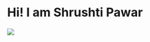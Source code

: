 
<h1> Hi! I am Shrushti Pawar </h1>
<p>
  <img align="center" src="https://streak-stats.demolab.com/?user=Shrushti2305">
&nbsp;
</p>
